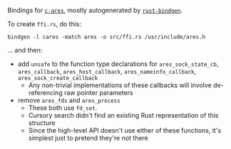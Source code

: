 Bindings for [`c-ares`](http://c-ares.haxx.se/), mostly autogenerated by [`rust-bindgen`](https://github.com/crabtw/rust-bindgen).

To create `ffi.rs`, do this:

    bindgen -l cares -match ares -o src/ffi.rs /usr/include/ares.h

... and then:

- add `unsafe` to the function type declarations for `ares_sock_state_cb`, `ares_callback`, `ares_host_callback`, `ares_nameinfo_callback`, `ares_sock_create_callback`
    - Any non-trivial implementations of these callbacks will involve de-referencing raw pointer parameters
- remove `ares_fds` and `ares_process`
    - These both use `fd_set`.  
    - Cursory search didn't find an existing Rust representation of this structure
    - Since the high-level API doesn't use either of these functions, it's simplest just to pretend they're not there
